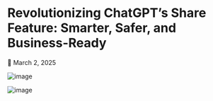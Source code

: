 # Revolutionizing ChatGPT’s Share Feature: Smarter, Safer, and Business-Ready
📅 March 2, 2025



![image](https://github.com/user-attachments/assets/75f599a3-938e-457c-9294-cb538aab15ca)

![image](https://github.com/user-attachments/assets/118ea2d5-8a51-41fd-adaf-4e4f3c7a0dc8)
